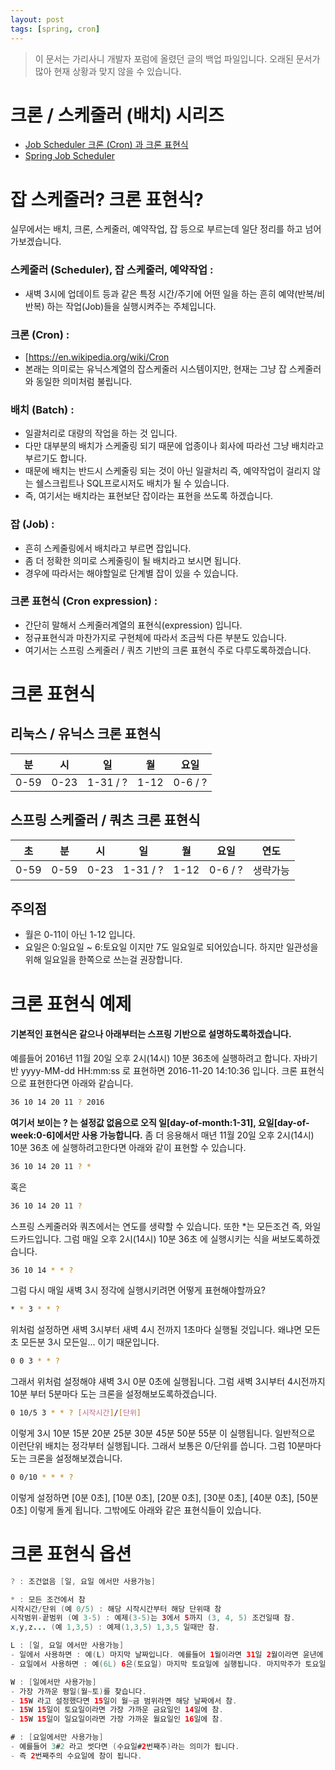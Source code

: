 ```yaml
---
layout: post
tags: [spring, cron]
---
```


> 이 문서는 가리사니 개발자 포럼에 올렸던 글의 백업 파일입니다.
오래된 문서가 많아 현재 상황과 맞지 않을 수 있습니다.


# 크론 / 스케줄러 (배치) 시리즈
- [Job Scheduler 크론 (Cron) 과 크론 표현식](/lab?topicId=339)
- [Spring Job Scheduler](/lab?topicId=340)

# 잡 스케줄러? 크론 표현식?
실무에서는 배치, 크론, 스케줄러, 예약작업, 잡 등으로 부르는데 일단 정리를 하고 넘어가보겠습니다.
### 스케줄러 (Scheduler), 잡 스케줄러, 예약작업 :
- 새벽 3시에 업데이트 등과 같은 특정 시간/주기에 어떤 일을 하는 흔히 예약(반복/비반복) 하는 작업(Job)들을 실행시켜주는 주체입니다.
### 크론 (Cron) :
- [https://en.wikipedia.org/wiki/Cron
- 본래는 의미로는 유닉스계열의 잡스케줄러 시스템이지만,  현재는 그냥 잡 스케줄러와 동일한 의미처럼 불립니다.
### 배치 (Batch) :
- 일괄처리로 대량의 작업을 하는 것 입니다.
- 다만 대부분의 배치가 스케줄링 되기 때문에 업종이나 회사에 따라선 그냥 배치라고 부르기도 합니다.
- 때문에 배치는 반드시 스케줄링 되는 것이 아닌 일괄처리 즉, 예약작업이 걸리지 않는 쉘스크립트나 SQL프로시저도 배치가 될 수 있습니다.
- 즉, 여기서는 배치라는 표현보단 잡이라는 표현을 쓰도록 하겠습니다.
### 잡 (Job) :
- 흔히 스케줄링에서 배치라고 부르면 잡입니다.
- 좀 더 정확한 의미로 스케줄링이 될 배치라고 보시면 됩니다.
- 경우에 따라서는 해야할일로 단계별 잡이 있을 수 있습니다.
### 크론 표현식 (Cron expression) :
- 간단히 말해서 스케줄러계열의 표현식(expression) 입니다.
- 정규표현식과 마찬가지로 구현체에 따라서 조금씩 다른 부분도 있습니다.
- 여기서는 스프링 스케줄러 / 쿼츠 기반의 크론 표현식 주로 다루도록하겠습니다.


# 크론 표현식
## 리눅스 / 유닉스 크론 표현식
|분|시|일|월|요일|
|-|-|-|-|-|
|0-59|0-23|1-31 / ?|1-12|0-6 / ?|

## 스프링 스케줄러 / 쿼츠 크론 표현식
|초|분|시|일|월|요일|연도|
|-|-|-|-|-|-|-|
|0-59|0-59|0-23|1-31 / ?|1-12|0-6 / ?|생략가능|
## 주의점
- 월은 0-11이 아닌 1-12 입니다.
- 요일은 0:일요일 ~ 6:토요일 이지만 7도 일요일로 되어있습니다.
	하지만 일관성을 위해 일요일을 한쪽으로 쓰는걸 권장합니다.


# 크론 표현식 예제
#### 기본적인 표현식은 같으나 아래부터는 스프링 기반으로 설명하도록하겠습니다.
예를들어 2016년 11월 20일 오후 2시(14시) 10분 36초에 실행하려고 합니다.
자바기반 yyyy-MM-dd HH:mm:ss 로 표현하면 2016-11-20 14:10:36 입니다.
크론 표현식으로 표현한다면 아래와 같습니다.
``` bash
36 10 14 20 11 ? 2016
```
**여기서 보이는 ? 는 설정값 없음으로 오직 일[day-of-month:1-31], 요일[day-of-week:0-6]에서만 사용 가능합니다.**
좀 더 응용해서 매년 11월 20일 오후 2시(14시) 10분 36초 에 실행하려고한다면 아래와 같이 표현할 수 있습니다.
``` bash
36 10 14 20 11 ? *
```
혹은
``` bash
36 10 14 20 11 ?
```
스프링 스케줄러와 쿼츠에서는 연도를 생략할 수 있습니다.
또한 *는 모든조건 즉, 와일드카드입니다.
그럼 매일 오후 2시(14시) 10분 36초 에 실행시키는 식을 써보도록하겠습니다.
``` bash
36 10 14 * * ?
```
그럼 다시 매일 새벽 3시 정각에 실행시키려면 어떻게 표현해야할까요?
``` bash
* * 3 * * ?
```
위처럼 설정하면 새벽 3시부터 새벽 4시 전까지 1초마다 실행될 것입니다.
왜냐면 모든초 모든분 3시 모든일... 이기 때문입니다.
``` bash
0 0 3 * * ?
```
그래서 위처럼 설정해야 새벽 3시 0분 0초에 실행됩니다.
그럼 새벽 3시부터 4시전까지 10분 부터 5분마다 도는 크론을 설정해보도록하겠습니다.
``` bash
0 10/5 3 * * ? [시작시간]/[단위]
```
이렇게 3시 10분 15분 20분 25분 30분 45분 50분 55분 이 실행됩니다.
일반적으로 이런단위 배치는 정각부터 실행됩니다. 그래서 보통은 0/단위를 씁니다.
그럼 10분마다 도는 크론을 설정해보겠습니다.
``` bash
0 0/10 * * * ?
```
이렇게 설정하면 [0분 0초], [10분 0초], [20분 0초], [30분 0초], [40분 0초], [50분 0초] 이렇게 돌게 됩니다.
그밖에도 아래와 같은 표현식들이 있습니다.


# 크론 표현식 옵션
``` java
? : 조건없음 [일, 요일 에서만 사용가능]
```
``` java
* : 모든 조건에서 참
시작시간/단위 (예 0/5) : 해당 시작시간부터 해당 단위때 참
시작범위-끝범위 (예 3-5) : 예제(3-5)는 3에서 5까지 (3, 4, 5) 조건일때 참.
x,y,z... (예 1,3,5) : 예제(1,3,5) 1,3,5 일때만 참.
```
``` java
L : [일, 요일 에서만 사용가능]
- 일에서 사용하면 : 예(L) 마지막 날짜입니다. 예를들어 1월이라면 31일 2월이라면 윤년에 따라 28혹은 29일 4월이라면 30일에 참.
- 요일에서 사용하면 : 예(6L) 6은(토요일) 마지막 토요일에 실행됩니다. 마지막주가 토요일이 없다면 그전주 토요일에 참.
```
``` java
W : [일에서만 사용가능]
- 가장 가까운 평일(월~토)를 찾습니다.
- 15W 라고 설정했다면 15일이 월~금 범위라면 해당 날짜에서 참.
- 15W 15일이 토요일이라면 가장 가까운 금요일인 14일에 참.
- 15W 15일이 일요일이라면 가장 가까운 월요일인 16일에 참.
```
``` java
# : [요일에서만 사용가능]
- 예를들어 3#2 라고 썻다면 (수요일#2번째주)라는 의미가 됩니다.
- 즉 2번째주의 수요일에 참이 됩니다.
```